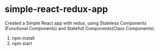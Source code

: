 # simple-react-redux-app
Created a Simple React app with redux, using Stateless Components (Functional Components) and Statefull Components(Class Components).


1. npm  install
2. npm start






